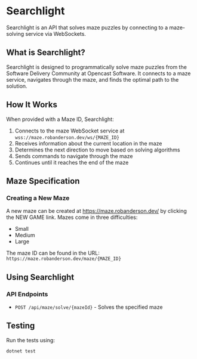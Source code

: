 # Searchlight

Searchlight is an API that solves maze puzzles by connecting to a maze-solving service via WebSockets.

## What is Searchlight?

Searchlight is designed to programmatically solve maze puzzles from the Software Delivery Community at Opencast Software. It connects to a maze service, navigates through the maze, and finds the optimal path to the solution.

## How It Works

When provided with a Maze ID, Searchlight:

1. Connects to the maze WebSocket service at `wss://maze.robanderson.dev/ws/{MAZE_ID}`
2. Receives information about the current location in the maze
3. Determines the next direction to move based on solving algorithms
4. Sends commands to navigate through the maze
5. Continues until it reaches the end of the maze

## Maze Specification

### Creating a New Maze

A new maze can be created at https://maze.robanderson.dev/ by clicking the NEW GAME link. Mazes come in three difficulties:

- Small
- Medium
- Large

The maze ID can be found in the URL: `https://maze.robanderson.dev/maze/{MAZE_ID}`

## Using Searchlight

### API Endpoints

- `POST /api/maze/solve/{mazeId}` - Solves the specified maze

## Testing

Run the tests using:

```bash
dotnet test
```
